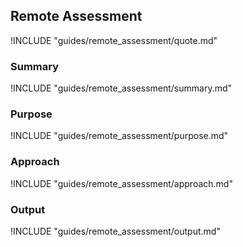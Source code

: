 ## Remote Assessment

!INCLUDE "guides/remote_assessment/quote.md"

### Summary

!INCLUDE "guides/remote_assessment/summary.md"

### Purpose

!INCLUDE "guides/remote_assessment/purpose.md"

### Approach

!INCLUDE "guides/remote_assessment/approach.md"

### Output

!INCLUDE "guides/remote_assessment/output.md"
